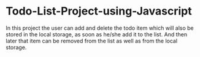 # Todo-List-Project-using-Javascript
In this project the user can add and delete the todo item which will also be stored in the local storage, as soon as he/she add it to the list. And then later that item can be removed from the list as well as from the local storage.
